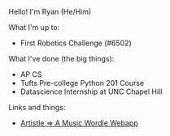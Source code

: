 Hello!
I'm Ryan (He/Him)

What I'm up to:
- First Robotics Challenge (#6502)

What I've done (the big things):
- AP CS
- Tufts Pre-college Python 201 Course
- Datascience Internship at UNC Chapel Hill

Links and things:
- [Artistle => A Music Wordle Webapp](https://ryfi.pythonanywhere.com/single-player)
